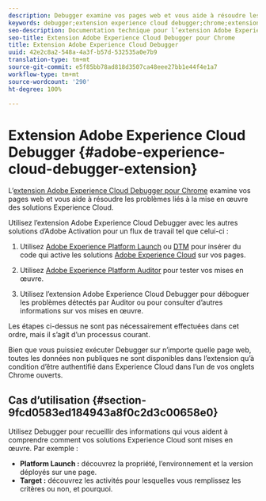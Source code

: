```yaml
---
description: Debugger examine vos pages web et vous aide à résoudre les problèmes liés à la mise en œuvre des solutions Experience Cloud.
keywords: debugger;extension experience cloud debugger;chrome;extension
seo-description: Documentation technique pour l’extension Adobe Experience Cloud Debugger pour Chrome - examiner vos pages web et comprendre les problèmes liés aux mises en œuvre de solutions Experience Cloud.
seo-title: Extension Adobe Experience Cloud Debugger pour Chrome
title: Extension Adobe Experience Cloud Debugger
uuid: 42e2c8a2-548a-4a3f-b57d-532535a0e7b9
translation-type: tm+mt
source-git-commit: e5f85bb78ad818d3507ca48eee27bb1e44f4e1a7
workflow-type: tm+mt
source-wordcount: '290'
ht-degree: 100%

---
```



# Extension Adobe Experience Cloud Debugger {#adobe-experience-cloud-debugger-extension}

L’[extension Adobe Experience Cloud Debugger pour Chrome](https://chrome.google.com/webstore/detail/adobe-experience-cloud-de/ocdmogmohccmeicdhlhhgepeaijenapj) examine vos pages web et vous aide à résoudre les problèmes liés à la mise en œuvre des solutions Experience Cloud.

Utilisez l’extension Adobe Experience Cloud Debugger avec les autres solutions d’Adobe Activation pour un flux de travail tel que celui-ci :

1. Utilisez [Adobe Experience Platform Launch](https://docs.adobe.com/content/help/fr-FR/launch/using/overview.html) ou [DTM](https://docs.adobe.com/content/help/fr-FR/dtm/using/dtm-home.html) pour insérer du code qui active les solutions [Adobe Experience Cloud](https://docs.adobe.com/content/help/fr-FR/experience-cloud/user-guides/home.html) sur vos pages.

1. Utilisez [Adobe Experience Platform Auditor](https://docs.adobe.com/content/help/fr-FR/auditor/using/overview.html) pour tester vos mises en œuvre.
1. Utilisez l’extension Adobe Experience Cloud Debugger pour déboguer les problèmes détectés par Auditor ou pour consulter d’autres informations sur vos mises en œuvre.

Les étapes ci-dessus ne sont pas nécessairement effectuées dans cet ordre, mais il s’agit d’un processus courant.

Bien que vous puissiez exécuter Debugger sur n’importe quelle page web, toutes les données non publiques ne sont disponibles dans l’extension qu’à condition d’être authentifié dans Experience Cloud dans l’un de vos onglets Chrome ouverts.

## Cas d’utilisation {#section-9fcd0583ed184943a8f0c2d3c00658e0}

Utilisez Debugger pour recueillir des informations qui vous aident à comprendre comment vos solutions Experience Cloud sont mises en œuvre. Par exemple :

* **Platform Launch :** découvrez la propriété, l’environnement et la version déployés sur une page.
* **Target :** découvrez les activités pour lesquelles vous remplissez les critères ou non, et pourquoi.
